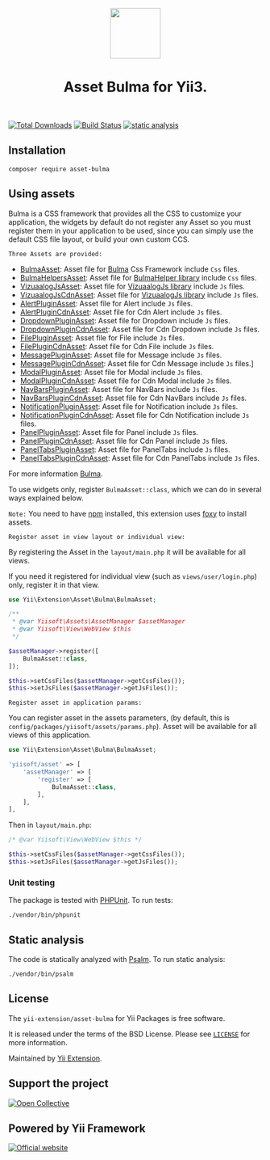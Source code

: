 <p align="center">
    <a href="https://github.com/yii-extension" target="_blank">
        <img src="https://lh3.googleusercontent.com/ehSTPnXqrkk0M3U-UPCjC0fty9K6lgykK2WOUA2nUHp8gIkRjeTN8z8SABlkvcvR-9PIrboxIvPGujPgWebLQeHHgX7yLUoxFSduiZrTog6WoZLiAvqcTR1QTPVRmns2tYjACpp7EQ=w2400" height="100px">
    </a>
    <h1 align="center">Asset Bulma for Yii3.</h1>
    <br>
</p>

[![Total Downloads](https://poser.pugx.org/yii-extension/asset-bulma/downloads.png)](https://packagist.org/packages/yii-extension/asset-bulma)
[![Build Status](https://github.com/yii-extension/asset-bulma/workflows/build/badge.svg)](https://github.com/yii-extension/asset-bulma/actions?query=workflow%3Abuild)
[![static analysis](https://github.com/yii-extension/asset-bulma/workflows/static%20analysis/badge.svg)](https://github.com/yii-extension/asset-bulma/actions?query=workflow%3A%22static+analysis%22)

## Installation

```shell
composer require asset-bulma
```

## Using assets

Bulma is a CSS framework that provides all the CSS to customize your application, the widgets by default
do not register any Asset so you must register them in your application to be used, since you can simply use the default CSS file layout, or build your own custom CCS.

`Three Assets are provided:`

- [BulmaAsset](src/BulmaAsset.php): Asset file for [Bulma](https://bulma.io/documentation/overview/start/) Css Framework include `Css` files.
- [BulmaHelpersAsset](src/BulmaHelperAsset.php): Asset file for [BulmaHelper library](https://github.com/jmaczan/bulma-helpers) include `Css` files.
- [VizuaalogJsAsset](src/VizuaalogJsAsset.php): Asset file for [VizuaalogJs library](https://github.com/VizuaaLOG/BulmaJS) include `Js` files.
- [VizuaalogJsCdnAsset](src/VizuaalogJsCdnAsset.php): Asset file for [VizuaalogJs library](https://www.jsdelivr.com/package/npm/@vizuaalog/bulmajs) include `Js` files.
- [AlertPluginAsset](src/AlertPluginAsset.php): Asset file for Alert include `Js` files.
- [AlertPluginCdnAsset](src/AlertPluginCdnAsset.php): Asset file for Cdn Alert include `Js` files.
- [DropdownPluginAsset](src/DropdownPluginAsset.php): Asset file for Dropdown include `Js` files.
- [DropdownPluginCdnAsset](src/DropdownPluginCdnAsset.php): Asset file for Cdn Dropdown include `Js` files.
- [FilePluginAsset](src/FilePluginAsset.php): Asset file for File include `Js` files.
- [FilePluginCdnAsset](src/FilePluginCdnAsset.php): Asset file for Cdn File include `Js` files.
- [MessagePluginAsset](src/MessagePluginAsset.php): Asset file for Message include `Js` files.
- [MessagePluginCdnAsset](src/MessagePluginCdnAsset.php): Asset file for Cdn Message include `Js` files.]
- [ModalPluginAsset](src/ModalPluginAsset.php): Asset file for Modal include `Js` files.
- [ModalPluginCdnAsset](src/ModalPluginCdnAsset.php): Asset file for Cdn Modal include `Js` files.
- [NavBarsPluginAsset](src/NavBarsPluginAsset.php): Asset file for NavBars include `Js` files.
- [NavBarsPluginCdnAsset](src/NavBarsPluginCdnAsset.php): Asset file for Cdn NavBars include `Js` files.
- [NotificationPluginAsset](src/NotificationPluginAsset.php): Asset file for Notification include `Js` files.
- [NotificationPluginCdnAsset](src/NotificationPluginCdnAsset.php): Asset file for Cdn Notification include `Js` files.
- [PanelPluginAsset](src/PanelPluginAsset.php): Asset file for Panel include `Js` files.
- [PanelPluginCdnAsset](src/PanelPluginCdnAsset.php): Asset file for Cdn Panel include `Js` files.
- [PanelTabsPluginAsset](src/PanelTabsPluginAsset.php): Asset file for PanelTabs include `Js` files.
- [PanelTabsPluginCdnAsset](src/PanelTabsPluginCdnAsset.php): Asset file for Cdn PanelTabs include `Js` files.

For more information [Bulma](https://bulma.io/documentation/overview/start/).

To use widgets only, register `BulmaAsset::class`, which we can do in several ways explained below.

`Note:` You need to have [npm](https://docs.npmjs.com/getting-started) installed, this extension uses [foxy](https://github.com/fxpio/foxy) to install assets. 

`Register asset in view layout or individual view:`

By registering the Asset in the `layout/main.php` it will be available for all views.

If you need it registered for individual view (such as `views/user/login.php`) only,
register it in that view.


```php
use Yii\Extension\Asset\Bulma\BulmaAsset;

/**
 * @var Yiisoft\Assets\AssetManager $assetManager
 * @var Yiisoft\View\WebView $this
 */

$assetManager->register([
    BulmaAsset::class,
]);

$this->setCssFiles($assetManager->getCssFiles());
$this->setJsFiles($assetManager->getJsFiles());
```

`Register asset in application params:`

You can register asset in the assets parameters, (by default, this is `config/packages/yiisoft/assets/params.php`).
Asset will be available for all views of this application.

```php
use Yii\Extension\Asset\Bulma\BulmaAsset;

'yiisoft/asset' => [
    'assetManager' => [
        'register' => [
            BulmaAsset::class,
        ],
    ],
],
```

Then in `layout/main.php`:

```php
/* @var Yiisoft\View\WebView $this */

$this->setCssFiles($assetManager->getCssFiles());
$this->setJsFiles($assetManager->getJsFiles());
```

### Unit testing

The package is tested with [PHPUnit](https://phpunit.de/). To run tests:

```shell
./vendor/bin/phpunit
```

## Static analysis

The code is statically analyzed with [Psalm](https://psalm.dev/docs). To run static analysis:

```shell
./vendor/bin/psalm
```

## License

The `yii-extension/asset-bulma` for Yii Packages is free software.

It is released under the terms of the BSD License. Please see [`LICENSE`](./LICENSE.md) for more information.

Maintained by [Yii Extension](https://github.com/yii-extension).

## Support the project

[![Open Collective](https://img.shields.io/badge/Open%20Collective-sponsor-7eadf1?logo=open%20collective&logoColor=7eadf1&labelColor=555555)](https://opencollective.com/yiisoft)

## Powered by Yii Framework

[![Official website](https://img.shields.io/badge/Powered_by-Yii_Framework-green.svg?style=flat)](https://www.yiiframework.com/)
